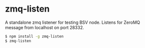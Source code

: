 # zmq-listen
A standalone zmq listener for testing BSV node. Listens for ZeroMQ message from localhost on port 28332.

```bash
$ npm install -g zmq-listen
$ zmq-listen
```
